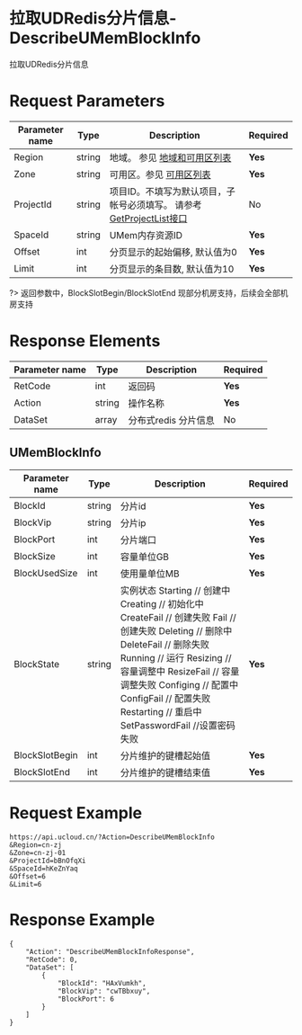 # 拉取UDRedis分片信息-DescribeUMemBlockInfo

拉取UDRedis分片信息

# Request Parameters
|Parameter name|Type|Description|Required|
|---|---|---|---|
|Region|string|地域。 参见 [地域和可用区列表](api/summary/regionlist)|**Yes**|
|Zone|string|可用区。参见 [可用区列表](api/summary/regionlist)|**Yes**|
|ProjectId|string|项目ID。不填写为默认项目，子帐号必须填写。 请参考[GetProjectList接口](api/summary/get_project_list)|No|
|SpaceId|string|UMem内存资源ID|**Yes**|
|Offset|int|分页显示的起始偏移, 默认值为0|**Yes**|
|Limit|int|分页显示的条目数, 默认值为10|**Yes**|

?> 返回参数中，BlockSlotBegin/BlockSlotEnd 现部分机房支持，后续会全部机房支持

# Response Elements
|Parameter name|Type|Description|Required|
|---|---|---|---|
|RetCode|int|返回码|**Yes**|
|Action|string|操作名称|**Yes**|
|DataSet|array|分布式redis 分片信息|No|

## UMemBlockInfo
|Parameter name|Type|Description|Required|
|---|---|---|---|
|BlockId|string|分片id|**Yes**|
|BlockVip|string|分片ip|**Yes**|
|BlockPort|int|分片端口|**Yes**|
|BlockSize|int|容量单位GB|**Yes**|
|BlockUsedSize|int|使用量单位MB|**Yes**|
|BlockState|string|实例状态 Starting // 创建中 Creating // 初始化中 CreateFail // 创建失败 Fail // 创建失败 Deleting // 删除中 DeleteFail // 删除失败 Running // 运行 Resizing // 容量调整中 ResizeFail // 容量调整失败 Configing // 配置中 ConfigFail // 配置失败Restarting // 重启中 SetPasswordFail //设置密码失败|**Yes**|
|BlockSlotBegin|int|分片维护的键槽起始值|**Yes**|
|BlockSlotEnd|int|分片维护的键槽结束值|**Yes**|

# Request Example
```
https://api.ucloud.cn/?Action=DescribeUMemBlockInfo
&Region=cn-zj
&Zone=cn-zj-01
&ProjectId=bBnOfqXi
&SpaceId=hKeZnYaq
&Offset=6
&Limit=6
```

# Response Example
```
{
    "Action": "DescribeUMemBlockInfoResponse", 
    "RetCode": 0, 
    "DataSet": [
        {
            "BlockId": "HAxVumkh", 
            "BlockVip": "cwTBbxuy", 
            "BlockPort": 6
        }
    ]
}
```

